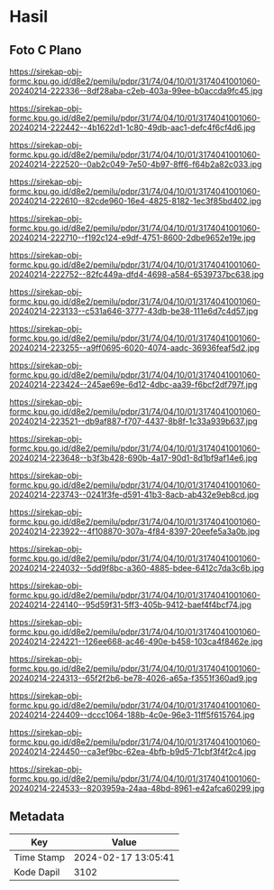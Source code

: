 # Hasil

## Foto C Plano

https://sirekap-obj-formc.kpu.go.id/d8e2/pemilu/pdpr/31/74/04/10/01/3174041001060-20240214-222336--8df28aba-c2eb-403a-99ee-b0accda9fc45.jpg

https://sirekap-obj-formc.kpu.go.id/d8e2/pemilu/pdpr/31/74/04/10/01/3174041001060-20240214-222442--4b1622d1-1c80-49db-aac1-defc4f6cf4d6.jpg

https://sirekap-obj-formc.kpu.go.id/d8e2/pemilu/pdpr/31/74/04/10/01/3174041001060-20240214-222520--0ab2c049-7e50-4b97-8ff6-f64b2a82c033.jpg

https://sirekap-obj-formc.kpu.go.id/d8e2/pemilu/pdpr/31/74/04/10/01/3174041001060-20240214-222610--82cde960-16e4-4825-8182-1ec3f85bd402.jpg

https://sirekap-obj-formc.kpu.go.id/d8e2/pemilu/pdpr/31/74/04/10/01/3174041001060-20240214-222710--f192c124-e9df-4751-8600-2dbe9652e19e.jpg

https://sirekap-obj-formc.kpu.go.id/d8e2/pemilu/pdpr/31/74/04/10/01/3174041001060-20240214-222752--82fc449a-dfd4-4698-a584-6539737bc638.jpg

https://sirekap-obj-formc.kpu.go.id/d8e2/pemilu/pdpr/31/74/04/10/01/3174041001060-20240214-223133--c531a646-3777-43db-be38-111e6d7c4d57.jpg

https://sirekap-obj-formc.kpu.go.id/d8e2/pemilu/pdpr/31/74/04/10/01/3174041001060-20240214-223255--a9ff0695-6020-4074-aadc-36936feaf5d2.jpg

https://sirekap-obj-formc.kpu.go.id/d8e2/pemilu/pdpr/31/74/04/10/01/3174041001060-20240214-223424--245ae69e-6d12-4dbc-aa39-f6bcf2df797f.jpg

https://sirekap-obj-formc.kpu.go.id/d8e2/pemilu/pdpr/31/74/04/10/01/3174041001060-20240214-223521--db9af887-f707-4437-8b8f-1c33a939b637.jpg

https://sirekap-obj-formc.kpu.go.id/d8e2/pemilu/pdpr/31/74/04/10/01/3174041001060-20240214-223648--b3f3b428-690b-4a17-90d1-8d1bf9af14e6.jpg

https://sirekap-obj-formc.kpu.go.id/d8e2/pemilu/pdpr/31/74/04/10/01/3174041001060-20240214-223743--0241f3fe-d591-41b3-8acb-ab432e9eb8cd.jpg

https://sirekap-obj-formc.kpu.go.id/d8e2/pemilu/pdpr/31/74/04/10/01/3174041001060-20240214-223922--4f108870-307a-4f84-8397-20eefe5a3a0b.jpg

https://sirekap-obj-formc.kpu.go.id/d8e2/pemilu/pdpr/31/74/04/10/01/3174041001060-20240214-224032--5dd9f8bc-a360-4885-bdee-6412c7da3c6b.jpg

https://sirekap-obj-formc.kpu.go.id/d8e2/pemilu/pdpr/31/74/04/10/01/3174041001060-20240214-224140--95d59f31-5ff3-405b-9412-baef4f4bcf74.jpg

https://sirekap-obj-formc.kpu.go.id/d8e2/pemilu/pdpr/31/74/04/10/01/3174041001060-20240214-224221--126ee668-ac46-490e-b458-103ca4f8462e.jpg

https://sirekap-obj-formc.kpu.go.id/d8e2/pemilu/pdpr/31/74/04/10/01/3174041001060-20240214-224313--65f2f2b6-be78-4026-a65a-f3551f360ad9.jpg

https://sirekap-obj-formc.kpu.go.id/d8e2/pemilu/pdpr/31/74/04/10/01/3174041001060-20240214-224409--dccc1064-188b-4c0e-96e3-11ff5f615764.jpg

https://sirekap-obj-formc.kpu.go.id/d8e2/pemilu/pdpr/31/74/04/10/01/3174041001060-20240214-224450--ca3ef9bc-62ea-4bfb-b9d5-71cbf3f4f2c4.jpg

https://sirekap-obj-formc.kpu.go.id/d8e2/pemilu/pdpr/31/74/04/10/01/3174041001060-20240214-224533--8203959a-24aa-48bd-8961-e42afca60299.jpg


## Metadata

| Key        | Value               |
| ---------- | ------------------- |
| Time Stamp | 2024-02-17 13:05:41 |
| Kode Dapil | 3102                |



